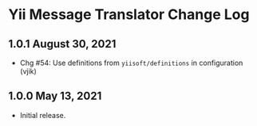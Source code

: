 # Yii Message Translator Change Log


## 1.0.1 August 30, 2021

- Chg #54: Use definitions from `yiisoft/definitions` in configuration (vjik)

## 1.0.0 May 13, 2021

- Initial release.
